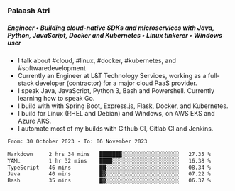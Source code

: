 ### Palaash Atri

##### Engineer • Building cloud-native SDKs and microservices with Java, Python, JavaScript, Docker and Kubernetes • Linux tinkerer • Windows user

- I talk about #cloud, #linux, #docker, #kubernetes, and #softwaredevelopment
- Currently an Engineer at L&T Technology Services, working as a full-stack developer (contractor) for a major cloud PaaS provider.
- I speak Java, JavaScript, Python 3, Bash and Powershell. Currently learning how to speak Go.
- I build with with Spring Boot, Express.js, Flask, Docker, and Kubernetes.
- I build for Linux (RHEL and Debian) and Windows, on AWS EKS and Azure AKS.
- I automate most of my builds with Github CI, Gitlab CI and Jenkins.

<!--
**palaashatri/palaashatri** is a ✨ _special_ ✨ repository because its `README.md` (this file) appears on your GitHub profile.

Here are some ideas to get you started:

- 🔭 I’m currently working on ...
- 🌱 I’m currently learning ...
- 👯 I’m looking to collaborate on ...
- 🤔 I’m looking for help with ...
- 💬 Ask me about ...
- 📫 How to reach me: ...
- 😄 Pronouns: ...
- ⚡ Fun fact: ...
-->

<!--START_SECTION:waka-->

```txt
From: 30 October 2023 - To: 06 November 2023

Markdown     2 hrs 34 mins   ███████░░░░░░░░░░░░░░░░░░   27.35 %
YAML         1 hr 32 mins    ████░░░░░░░░░░░░░░░░░░░░░   16.38 %
TypeScript   46 mins         ██░░░░░░░░░░░░░░░░░░░░░░░   08.34 %
Java         40 mins         █▓░░░░░░░░░░░░░░░░░░░░░░░   07.22 %
Bash         35 mins         █▓░░░░░░░░░░░░░░░░░░░░░░░   06.37 %
```

<!--END_SECTION:waka-->
